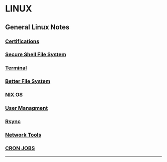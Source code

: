 # LINUX
## General Linux Notes

### [Certifications](Certs/index.md)
### [Secure Shell File System](sshfs.md)
### [Terminal](Terminal/index.md)
### [Better File System](btrfs.md)
### [NIX OS](NIX.md)
### [User Managment](Users.md)
### [Rsync](Rsync.md)
### [Network Tools](NetworkTools.md)
### [CRON JOBS](Cron.md)

---